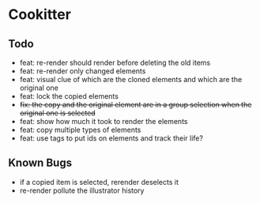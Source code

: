 # Cookitter

## Todo

- feat: re-render should render before deleting the old items
- feat: re-render only changed elements
- feat: visual clue of which are the cloned elements and which are the original one
- feat: lock the copied elements
- ~~fix: the copy and the original element are in a group selection when the original one is selected~~
- feat: show how much it took to render the elements
- feat: copy multiple types of elements
- feat: use tags to put ids on elements and track their life?

## Known Bugs

- if a copied item is selected, rerender deselects it
- re-render pollute the illustrator history
